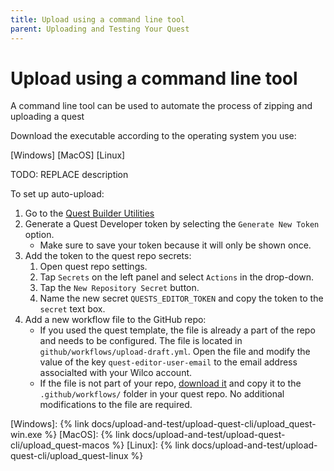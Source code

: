 ```yaml
---
title: Upload using a command line tool
parent: Uploading and Testing Your Quest
---
```



# Upload using a command line tool

A command line tool can be used to automate the process of zipping and uploading a quest

Download the executable according to the operating system you use:

[Windows] 
[MacOS] 
[Linux]

TODO: REPLACE description

To set up auto-upload:
1. Go to the [Quest Builder Utilities](https://app.wilco.gg/quest-builder-utils)
2. Generate a Quest Developer token by selecting the `Generate New Token` option. 
    - Make sure to save your token because it will only be shown once. 
3. Add the token to the quest repo secrets:
    1. Open quest repo settings.
    2. Tap `Secrets` on the left panel and select `Actions` in the drop-down.
    3. Tap the `New Repository Secret` button.
    4. Name the new secret `QUESTS_EDITOR_TOKEN` and copy the token to the `secret` text box. 
4. Add a new workflow file to the GitHub repo:
    - If you used the quest template, the file is already a part of the repo and needs to be configured. The file is located in `github/workflows/upload-draft.yml`. Open the file and modify the value of the key `quest-editor-user-email` to the email address associalted with your Wilco account.
    - If the file is not part of your repo, [download it](https://app.wilco.gg/quest-builder-utils) and copy it to the `.github/workflows/` folder in your quest repo. No additional modifications to the file are required.

[Windows]: {% link docs/upload-and-test/upload-quest-cli/upload_quest-win.exe %}
[MacOS]: {% link docs/upload-and-test/upload-quest-cli/upload_quest-macos %}
[Linux]: {% link docs/upload-and-test/upload-quest-cli/upload_quest-linux %}

